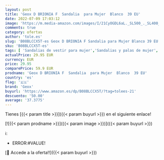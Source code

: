 ```yaml
---
layout: post
title: 'Geox D BRIONIA F  Sandalia  para Mujer  Blanco  39 EU'
date: 2022-07-09 17:03:12
image: 'https://m.media-amazon.com/images/I/21CyOGDL6aL._SL500_._SL400_.jpg'
comments: true
category: ofertas
author: 'tole.es'
slug: 'B08BLCCX5T-es Geox D BRIONIA F Sandalia para Mujer Blanco 39 EU'
sku: 'B08BLCCX5T-es'
tags: [ 'Sandalias de vestir para mujer','Sandalias y palas de mujer','Zapatos','Zapatos para mujer','Zapatos y complementos','geox','sandalia','🇪🇸', ]
actualPrice: 29.95 EUR
currency: EUR
price: 29.95
comparePrice: 59.9 EUR
prodname: 'Geox D BRIONIA F  Sandalia  para Mujer  Blanco  39 EU'
country: 'es'
flag: '🇪🇸'
brand: 'Geox'
buyurl: 'https://www.amazon.es/dp/B08BLCCX5T/?tag=tolees-21'
descuento: '50.00'
average: '37.3775'
---
```


Tienes [{{< param title >}}]({{< param buyurl >}}) en el siguiente enlace!

[![{{< param prodname >}}]({{< param image >}})]({{< param buyurl >}})

ℹ️:

- ERROR:#VALUE!

[🛒 Accede a la oferta!!]({{< param buyurl >}})
